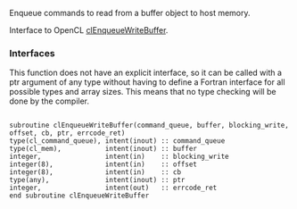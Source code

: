 Enqueue commands to read from a buffer object to host memory.

Interface to OpenCL [clEnqueueWriteBuffer](http://www.khronos.org/registry/cl/sdk/1.1/docs/man/xhtml/clEnqueueWriteBuffer.html).

### Interfaces ###

This function does not have an explicit interface, so it can be called with a ptr argument of any type without having to define a Fortran interface for all possible types and array sizes. This means that no type checking will be done by the compiler.

```Fortran

subroutine clEnqueueWriteBuffer(command_queue, buffer, blocking_write, offset, cb, ptr, errcode_ret)
type(cl_command_queue), intent(inout) :: command_queue
type(cl_mem),           intent(inout) :: buffer
integer,                intent(in)    :: blocking_write
integer(8),             intent(in)    :: offset
integer(8),             intent(in)    :: cb
type(any),              intent(inout) :: ptr
integer,                intent(out)   :: errcode_ret
end subroutine clEnqueueWriteBuffer
```